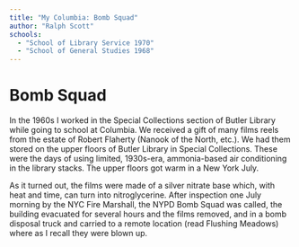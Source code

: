 ```yaml
---
title: "My Columbia: Bomb Squad"
author: "Ralph Scott"
schools:
  - "School of Library Service 1970"
  - "School of General Studies 1968"
---
```


# Bomb Squad

In the 1960s I worked in the Special Collections section of Butler Library while going to school at Columbia. We received a gift of many films reels from the estate of Robert Flaherty (Nanook of the North, etc.). We had them stored on the upper floors of Butler Library in Special Collections. These were the days of using limited, 1930s-era, ammonia-based air conditioning in the library stacks. The upper floors got warm in a New York July.

As it turned out, the films were made of a silver nitrate base which, with heat and time, can turn into nitroglycerine. After inspection one July morning by the NYC Fire Marshall, the NYPD Bomb Squad was called, the building evacuated for several hours and the films removed, and in a bomb disposal truck and carried to a remote location (read Flushing Meadows) where as I recall they were blown up.
